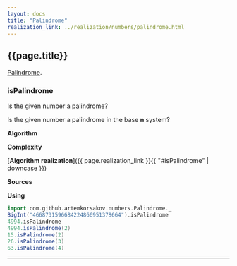 ```yaml
---
layout: docs
title: "Palindrome"
realization_link: ../realization/numbers/palindrome.html
---
```


## {{page.title}}

[Palindrome](https://en.wikipedia.org/wiki/Palindrome).

### isPalindrome
Is the given number a palindrome?

Is the given number a palindrome in the base **n** system?

**Algorithm**

**Complexity** 
     
[**Algorithm realization**]({{ page.realization_link }}{{ "#isPalindrome" | downcase }})

**Sources** 

**Using**
```scala mdoc
import com.github.artemkorsakov.numbers.Palindrome._
BigInt("4668731596684224866951378664").isPalindrome
4994.isPalindrome
4994.isPalindrome(2)
15.isPalindrome(2)
26.isPalindrome(3)
63.isPalindrome(4)
```

---
